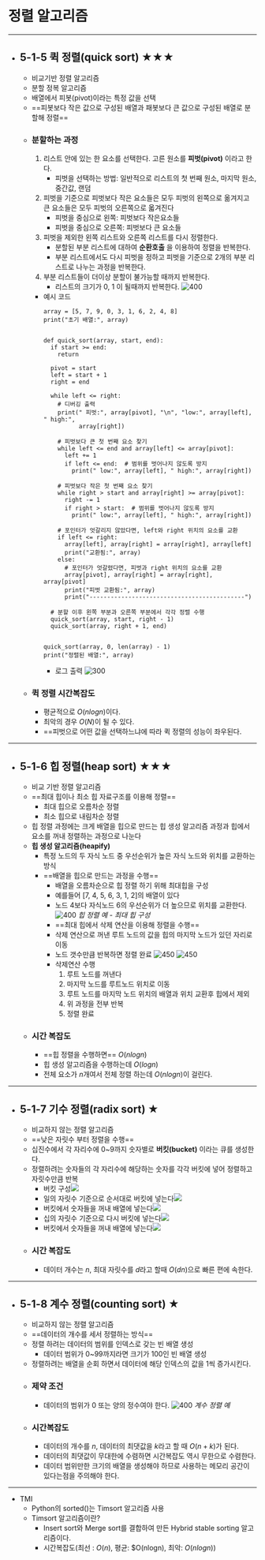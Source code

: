 # 정렬 알고리즘
---
- ## 5-1-5 퀵 정렬(quick sort) ★★★
	- 비교기반 정렬 알고리즘
	- 분할 정복 알고리즘
	- 배열에서 피봇(pivot)이라는 특정 값을 선택
	- ==피봇보다 작은 값으로 구성된 배열과 패봇보다 큰 값으로 구성된 배열로 분할해 정렬==
	- ### 분할하는 과정
		1. 리스트 안에 있는 한 요소를 선택한다. 고른 원소를 **피벗(pivot)** 이라고 한다.
			- 피벗을 선택하는 방법: 일반적으로 리스트의 첫 번째 원소, 마지막 원소, 중간값, 랜덤
		2. 피벗을 기준으로 피벗보다 작은 요소들은 모두 피벗의 왼쪽으로 옮겨지고 큰 요소들은 모두 피벗의 오른쪽으로 옯겨진다
			- 피벗을 중심으로 왼쪽: 피벗보다 작은요소들
			- 피벗을 중심으로 오른쪽: 피벗보다 큰 요소들
		3. 피벗을 제외한 왼쪽 리스트와 오른쪽 리스트를 다시 정렬한다.
			- 분할된 부분 리스트에 대하여 **순환호출** 을 이용하여 정렬을 반복한다.
			- 부분 리스트에서도 다시 피벗을 정하고 피벗을 기준으로 2개의 부분 리스트로 나누는 과정을 반복한다.
		4. 부분 리스트들이 더이상 분할이 불가능할 때까지 반복한다.
			- 리스트의 크기가 0, 1 이 될때까지 반복한다.
		![400](https://i.imgur.com/ijJ6QIq.png)
		- 예시 코드
			```
			array = [5, 7, 9, 0, 3, 1, 6, 2, 4, 8]
			print("초기 배열:", array)
			
			
			def quick_sort(array, start, end):
			  if start >= end:
			    return
			
			  pivot = start
			  left = start + 1
			  right = end
			
			  while left <= right:
			    # 디버깅 출력
			    print(" 피벗:", array[pivot], "\n", "low:", array[left], " high:",
			          array[right])
			
			    # 피벗보다 큰 첫 번째 요소 찾기
			    while left <= end and array[left] <= array[pivot]:
			      left += 1
			      if left <= end:  # 범위를 벗어나지 않도록 방지
			        print(" low:", array[left], " high:", array[right])
			
			    # 피벗보다 작은 첫 번째 요소 찾기
			    while right > start and array[right] >= array[pivot]:
			      right -= 1
			      if right > start:  # 범위를 벗어나지 않도록 방지
			        print(" low:", array[left], " high:", array[right])
			
			    # 포인터가 엇갈리지 않았다면, left와 right 위치의 요소를 교환
			    if left <= right:
			      array[left], array[right] = array[right], array[left]
			      print("교환됨:", array)
			    else:
			      # 포인터가 엇갈렸다면, 피벗과 right 위치의 요소를 교환
			      array[pivot], array[right] = array[right], array[pivot]
			      print("피벗 교환됨:", array)
			      print("--------------------------------------------")
			
			  # 분할 이후 왼쪽 부분과 오른쪽 부분에서 각각 정렬 수행
			  quick_sort(array, start, right - 1)
			  quick_sort(array, right + 1, end)
			
			
			quick_sort(array, 0, len(array) - 1)
			print("정렬된 배열:", array)
			```
			- 로그 출력
				![300](https://i.imgur.com/BIW5b3o.png)
	- ### 퀵 정렬 시간복잡도
		- 평균적으로  $O(nlogn)$이다.
		- 최악의 경우 $O(N)$이 될 수 있다.
		- ==피벗으로 어떤 값을 선택하느냐에 따라 퀵 정렬의 성능이 좌우된다.
---
- ## 5-1-6 힙 정렬(heap sort) ★★★
	- 비교 기반 정렬 알고리즘
	- ==최대 힙이나 최소 힙 자료구조를 이용해 정렬==
		- 최대 힙으로 오름차순 정렬
		- 최소 힙으로 내림차순 정렬
	- 힙 정렬 과정에는 크게 배열을 힙으로 만드는 힙 생성 알고리즘 과정과 힙에서 요소를 꺼내 정렬하는 과정으로 나눈다
	- **힙 생성 알고리즘(heapify)**
		- 특정 노드의 두 자식 노드 중 우선순위가 높은 자식 노드와 위치를 교환하는 방식
		- ==배열을 힙으로 만드는 과정을 수행==
			- 배열을 오름차순으로 힙 정렬 하기 위해 최대힙을 구성
			- 예를들어 [7, 4, 5, 6, 3, 1, 2]의 배열이 있다
			- 노드 4보다 자식노드 6의 우선순위가 더 높으므로 위치를 교환한다.
			![400](https://i.imgur.com/RrUcCmv.png)  _힙 정렬 예 - 최대 힙 구성_
			- ==최대 힙에서 삭제 연산을 이용해 정렬을 수행==
			- 삭제 연산으로 꺼낸 루트 노드의 값을 힙의 마지막 노드가 있던 자리로 이동
			- 노드 갯수만큼 반복하면 정렬 완료
			![450](https://i.imgur.com/SM3EYyU.png)
			![450](https://i.imgur.com/shY0jsC.png)
			- 삭제연산 수행
				1. 루트 노드를 꺼낸다
				2. 마지막 노드를 루트노드 위치로 이동
				3. 루트 노드를 마지막 노드 위치의 배열과 위치 교환후 힙에서 제외
				4. 위 과정을 전부 반복
				5. 정렬 완료
	- ### 시간 복잡도
		- ==힙 정렬을 수행하면== $O(nlogn)$
		- 힙 생성 알고리즘을 수행하는데  $O(log n)$
		- 전체 요소가 $n$개여서 전체 정렬 하는데 $O(n log n)$이 걸린다.
---
- ## 5-1-7 기수 정렬(radix sort) ★
	- 비교하지 않는 정렬 알고리즘
	- ==낮은 자릿수 부터 정렬을 수행==
	- 십진수에서 각 자리수에 0~9까지 숫자별로 **버킷(bucket)** 이라는 큐를 생성한다.
	- 정렬하려는 숫자들의 각 자리수에 해당하는 숫자를 각각 버킷에 넣어 정렬하고 자릿수만큼 반복
		- 버킷 구성![](https://i.imgur.com/qNBMKHr.png)
		- 일의 자릿수 기준으로 순서대로 버킷에 넣는다![](https://i.imgur.com/Qx0KkWr.png)
		- 버킷에서 숫자들을 꺼내 배열에 넣는다![](https://i.imgur.com/cOdRKz6.png)
		- 십의 자릿수 기준으로 다시 버킷에 넣는다![](https://i.imgur.com/aFPts0m.png)
		- 버킷에서 숫자들을 꺼내 배열에 넣는다![](https://i.imgur.com/ptwF3hk.png)
	- ### 시간 복잡도
		- 데이터 개수는 $n$, 최대 자릿수를 $d$라고 할때 $O(dn)$으로 빠른 편에 속한다.
---
- ## 5-1-8 계수 정렬(counting sort) ★
	- 비교하지 않는 정렬 알고리즘
	- ==데이터의 개수를 세서 정렬하는 방식==
	- 정렬 하려는 데이터의 범위를 인덱스로 갖는 빈 배열 생성
		- 데이터 범위가 0~99까지라면 크기가 100인 빈 배열 생성
	- 정렬하려는 배열을 순회 하면서 데이터에 해당 인덱스의 값을 1씩 증가시킨다.
	- ### 제약 조건
		- 데이터의 범위가 0 또는 양의 정수여야 한다.
	 ![400](https://i.imgur.com/nZci340.png)  _계수 정렬 예_
	 - ### 시간복잡도
		 - 데이터의 개수를 $n$, 데이터의 최댓값을 $k$라고 할 때 $O(n+k)$가 된다.
		 - 데이터의 최댓값이 무대한에 수렴하면 시간복잡도 역시 무한으로 수렴한다.
		 - 데이터 범위만한 크기의 배열을 생성해야 하므로 사용하는 메모리 공간이 있다는점을 주의해야 한다.
---
- TMI
	- Python의 sorted()는 Timsort 알고리즘 사용
	- Timsort 알고리즘이란?
		- Insert sort와 Merge sort를 결합하여 만든 Hybrid stable sorting 알고리즘이다.
		- 시간복잡도(최선 : $O(n)$, 평균: $O(nlogn), 최악: $O(nlogn)$)
